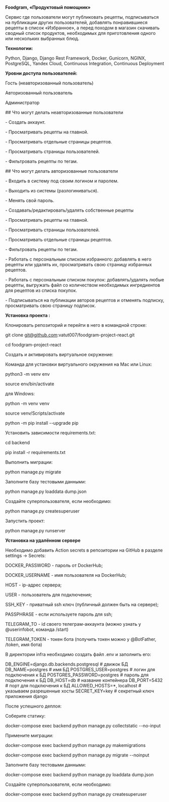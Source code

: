 
**Foodgram, «Продуктовый помощник»**

Cервис где пользователи могут публиковать рецепты, подписываться на публикации других пользователей, добавлять понравившиеся рецепты в список «Избранное», а перед походом в магазин скачивать сводный список продуктов, необходимых для приготовления одного или нескольких выбранных блюд.

**Технологии:**

Python, Django, Django Rest Framework, Docker, Gunicorn, NGINX, PostgreSQL, Yandex Cloud, Continuous Integration, Continuous Deployment

**Уровни доступа пользователей:**

Гость (неавторизованный пользователь)

Авторизованный пользователь

Администратор

\#\# Что могут делать неавторизованные пользователи

\- Создать аккаунт.

\- Просматривать рецепты на главной.

\- Просматривать отдельные страницы рецептов.

\- Просматривать страницы пользователей.

\- Фильтровать рецепты по тегам.

\#\# Что могут делать авторизованные пользователи

\- Входить в систему под своим логином и паролем.

\- Выходить из системы (разлогиниваться).

\- Менять свой пароль.

\- Создавать/редактировать/удалять собственные рецепты

\- Просматривать рецепты на главной.

\- Просматривать страницы пользователей.

\- Просматривать отдельные страницы рецептов.

\- Фильтровать рецепты по тегам.

\- Работать с персональным списком избранного: добавлять в него рецепты или удалять их, просматривать свою страницу избранных рецептов.

\- Работать с персональным списком покупок: добавлять/удалять любые рецепты, выгружать файл со количеством необходимых ингредиентов для рецептов из списка покупок.

\- Подписываться на публикации авторов рецептов и отменять подписку, просматривать свою страницу подписок.

**Установка проекта :**

Клонировать репозиторий и перейти в него в командной строке:

git clone git@github.com:vatut007/foodgram-project-react.git

cd foodgram-project-react

Cоздать и активировать виртуальное окружение:

Команда для установки виртуального окружения на Mac или Linux:

python3 -m venv env

source env/bin/activate

для Windows:

python -m venv venv

source venv/Scripts/activate

python -m pip install --upgrade pip

Установить зависимости requirements.txt:

cd backend

pip install -r requirements.txt

Выполнить миграции:

python manage.py migrate

Заполните базу тестовыми данными:

python manage.py loaddata dump.json

Создайте суперпользователя, если необходимо:

python manage.py createsuperuser

Запустить проект:

python manage.py runserver

**Установка на удалённом сервере**

Необходимо добавить Action secrets в репозитории на GitHub в разделе settings -\> Secrets:

DOCKER_PASSWORD - пароль от DockerHub;

DOCKER_USERNAME - имя пользователя на DockerHub;

HOST - ip-адрес сервера;

USER - пользователь для подключения;

SSH_KEY - приватный ssh ключ (публичный должен быть на сервере);

PASSPHRASE - если используете пароль для ssh;

TELEGRAM_TO - id своего телеграм-аккаунта (можно узнать у @userinfobot, команда /start)

TELEGRAM_TOKEN - токен бота (получить токен можно у @BotFather, /token, имя бота)

В директории infra необходимо создать файл .env и заполнить его:

DB_ENGINE=django.db.backends.postgresql \# движок БД DB_NAME=postgres \# имя БД POSTGRES_USER=postgres \# логин для подключения к БД POSTGRES_PASSWORD=postgres \# пароль для подключения к БД DB_HOST=db \# название контейнера DB_PORT=5432 \# порт для подключения к БД ALLOWED_HOSTS=\*, localhost \# указываем разрешенные хосты SECRET_KEY=key \# секретный ключ приложения django

После успешного деплоя:

Соберите статику:

docker-compose exec backend python manage.py collectstatic --no-input

Примените миграции:

docker-compose exec backend python manage.py makemigrations

docker-compose exec backend python manage.py migrate --noinput

Заполните базу тестовыми данными:

docker-compose exec backend python manage.py loaddata dump.json

Создайте суперпользователя, если необходимо:

docker-compose exec backend python manage.py createsuperuser

